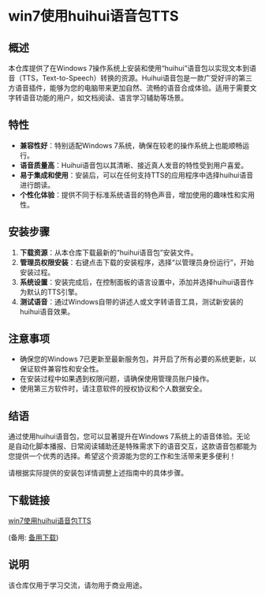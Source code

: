 # win7使用huihui语音包TTS

## 概述

本仓库提供了在Windows 7操作系统上安装和使用“huihui”语音包以实现文本到语音（TTS，Text-to-Speech）转换的资源。Huihui语音包是一款广受好评的第三方语音插件，能够为您的电脑带来更加自然、流畅的语音合成体验。适用于需要文字转语音功能的用户，如文档阅读、语言学习辅助等场景。

## 特性

- **兼容性好**：特别适配Windows 7系统，确保在较老的操作系统上也能顺畅运行。
- **语音质量高**：Huihui语音包以其清晰、接近真人发音的特性受到用户喜爱。
- **易于集成和使用**：安装后，可以在任何支持TTS的应用程序中选择huihui语音进行朗读。
- **个性化体验**：提供不同于标准系统语音的特色声音，增加使用的趣味性和实用性。

## 安装步骤

1. **下载资源**：从本仓库下载最新的“huihui语音包”安装文件。
2. **管理员权限安装**：右键点击下载的安装程序，选择“以管理员身份运行”，开始安装过程。
3. **系统设置**：安装完成后，在控制面板的语言设置中，添加并选择huihui语音作为默认的TTS引擎。
4. **测试语音**：通过Windows自带的讲述人或文字转语音工具，测试新安装的huihui语音效果。

## 注意事项

- 确保您的Windows 7已更新至最新服务包，并开启了所有必要的系统更新，以保证软件兼容性和安全性。
- 在安装过程中如果遇到权限问题，请确保使用管理员账户操作。
- 使用第三方软件时，请注意软件的授权协议和个人数据安全。

## 结语

通过使用huihui语音包，您可以显著提升在Windows 7系统上的语音体验。无论是自动化脚本播报、日常阅读辅助还是特殊需求下的语音交互，这款语音包都能为您提供一个优秀的选择。希望这个资源能为您的工作和生活带来更多便利！

请根据实际提供的安装包详情调整上述指南中的具体步骤。

## 下载链接
[win7使用huihui语音包TTS](https://pan.quark.cn/s/f78ebe175da7) 

(备用: [备用下载](https://pan.baidu.com/s/1HxaSngvA8hfrR5wvuzwgRQ?pwd=1234))

## 说明

该仓库仅用于学习交流，请勿用于商业用途。
